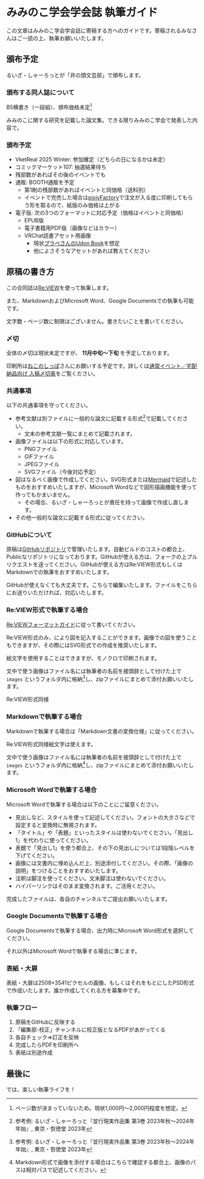 # みみのこ学会学会誌 執筆ガイド

この文章はみみのこ学会学会誌に寄稿する方へのガイドです。寄稿されるみなさんはご一読の上、執筆お願いいたします。

## 頒布予定

るいざ・しゃーろっとが「井の頭文芸部」で頒布します。

### 頒布する同人誌について

B5横書き（一段組）、頒布価格未定[^1]

みみのこに関する研究を記載した論文集。できる限りみみのこ学会で発表した内容で。

[^1]: ページ数が決まっていないため。現状1,000円〜2,000円程度を想定。

### 頒布予定

- VketReal 2025 Winter: 参加確定（どちらの日になるかは未定）
- コミックマーケット107: 抽選結果待ち
- 残部数があればその後のイベントでも
- 通販: BOOTH通販を予定
  - 第1刷の残部数があればイベントと同価格（送料別）
  - イベントで完売した場合は[pixivFactory](https://factory.pixiv.net/)で注文が入る度に印刷してもらう形を取るので、紙版のみ価格は上がる
- 電子版: 次の3つのフォーマットに対応予定（価格はイベントと同価格）
  - EPUB版
  - 電子書籍用PDF版（画像などはカラー）
  - VRChat読書アセット用画像
    - 現状[プラベさんのUdon Book](https://purabeworks.booth.pm/items/3663027)を想定
    - 他によさそうなアセットがあれば教えてください

## 原稿の書き方

この合同誌は[Re:VIEW](https://github.com/kmuto/review)を使って執筆します。

また、MarkdownおよびMicrosoft Word、Google Documentsでの執筆も可能です。

文字数・ページ数に制限はございません。書きたいことを書いてください。

### 〆切

全体の〆切は現状未定ですが、 **11月中旬〜下旬** を予定しております。

印刷所は[ねこのしっぽ](https://www.shippo.co.jp/)さんにお願いする予定です。詳しくは[通常イベント／宅配納品向け 入稿〆切表](https://www.shippo.co.jp/neko/schedule/deliver.shtml)をご覧ください。

### 共通事項

以下の共通事項を守ってください。

- 参考文献は別ファイルに一般的な論文に記載する形式[^2]で記載してください。
  - 文末の参考文献一覧にまとめて記載されます。
- 画像ファイルは以下の形式に対応しています。
  - PNGファイル
  - GIFファイル
  - JPEGファイル
  - SVGファイル（今後対応予定）
- 図はなるべく画像で作成してください。SVG形式または[Mermaid](https://mermaid.js.org/)で記述したものをおすすめいたしますが、Microsoft Wordなどで図形描画機能を使って作ってもかまいません。
  - その場合、るいざ・しゃーろっとが責任を持って画像で作成し直します。
- その他一般的な論文に記載する形式に従ってください。

[^2]: 参考例: るいざ・しゃーろっと『並行現実作品集 第3巻 2023年秋〜2024年年始』, 東京・恢徳堂 2023年

### GitHubについて

原稿は[GitHubリポジトリ](https://github.com/huidetang/miminoko-academic-journal-1st)で管理いたします。自動ビルドのコストの都合上、Publicなリポジトリになっております。GitHubが使える方は、フォークの上プルリクエストを送ってください。GitHubが使える方はRe:VIEW形式もしくはMarkdownでの執筆をおすすめいたします。

GitHubが使えなくても大丈夫です。こちらで編集いたします。ファイルをこちらにお送りいただければ、対応いたします。

### Re:VIEW形式で執筆する場合

[Re:VIEWフォーマットガイド](https://github.com/kmuto/review/blob/master/doc/format.ja.md)に従って書いてください。

Re:VIEW形式のみ、により図を記入することができます。画像での図を使うこともできますが、その際にはSVG形式での作成を推奨いたします。

絵文字を使用することはできますが、モノクロで印刷されます。

文中で使う画像はファイル名には執筆者の名前を接頭辞として付けた上で `images` というフォルダ内に格納[^2]し、zipファイルにまとめて添付お願いいたします。

[^2]: なおRe:VIEW形式で提出する場合、画像は `images` フォルダ内にあることが想定されているため、ファイル名のみの記述で問題ありません。

Re:VIEW形式同様

### Markdownで執筆する場合

Markdownで執筆する場合は「Markdown文書の変換仕様」に従ってください。

Re:VIEW形式同様絵文字は使えます。

文中で使う画像はファイル名には執筆者の名前を接頭辞として付けた上で `images` というフォルダ内に格納[^3]し、zipファイルにまとめて添付お願いいたします。

[^3]: Markdown形式で画像を添付する場合はこちらで確認する都合上、画像のパスは相対パスで記述してください。

### Microsoft Wordで執筆する場合

Microsoft Wordで執筆する場合は以下のことにご留意ください。

- 見出しなど、スタイルを使って記述してください。フォントの大きさなどで設定すると変換時に無視されます。
- 「タイトル」や「表題」といったスタイルは使わないでください。「見出し1」を代わりに使ってください。
- 表題で「見出し1」を使う都合上、その下の見出しについては1段階レベルを下げてください。
- 画像には文書内に埋め込んだ上、別途添付してください。その際、「画像の説明」をつけることをおすすめいたします。
- 注釈は脚注を使ってください。文末脚注は使わないでください。
- ハイパーリンクはそのまま変換されます。ご活用ください。

完成したファイルは、各自のチャンネルでご提出お願いいたします。

### Google Documentsで執筆する場合

Google Documentsで執筆する場合、出力時にMicrosoft Word形式を選択してください。

それ以外はMicrosoft Wordで執筆する場合に準じます。

### 表紙・大扉

表紙・大扉は2508×3541ピクセルの画像、もしくはそれをもとにしたPSD形式で作成いたします。誰か作成してくれる方を募集中です。

### 執筆フロー

1. 原稿をGitHubに反映する
2. 「編集部-校正」チャンネルに校正版となるPDFがあがってくる
3. 各自チェック⇒訂正を反映
4. 完成したらPDFを印刷所へ
5. 表紙は別途作成

## 最後に

では、楽しい執筆ライフを！
